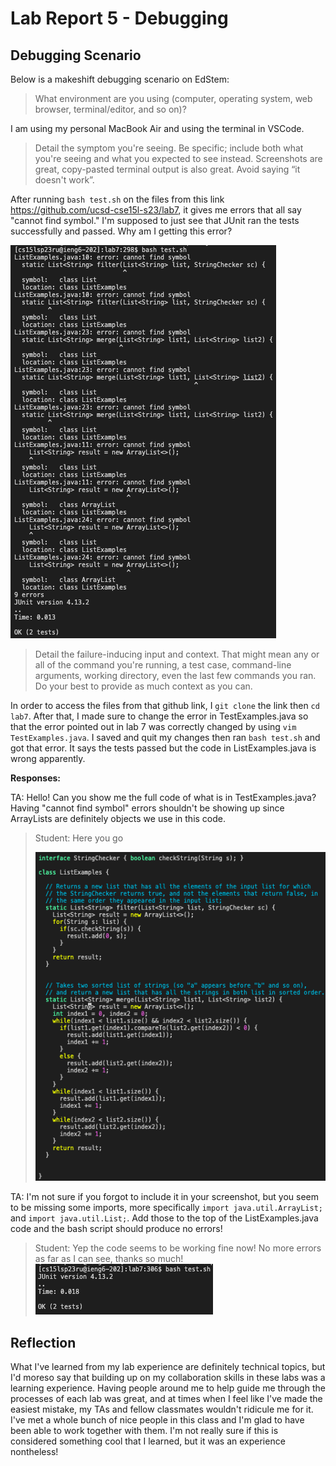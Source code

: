# Lab Report 5 - Debugging
## Debugging Scenario
Below is a makeshift debugging scenario on EdStem:

> What environment are you using (computer, operating system, web browser, terminal/editor, and so on)?

I am using my personal MacBook Air and using the terminal in VSCode.

> Detail the symptom you're seeing. Be specific; include both what you're seeing and what you expected to see instead. Screenshots are great, copy-pasted terminal output is also great. Avoid saying “it doesn't work”.

After running `bash test.sh` on the files from this link https://github.com/ucsd-cse15l-s23/lab7, it gives me errors that all say "cannot find symbol." I'm supposed to just see that JUnit ran the tests successfully and passed. Why am I getting this error?

![Image](Lab5_Pics/terminal_error.png)

> Detail the failure-inducing input and context. That might mean any or all of the command you're running, a test case, command-line arguments, working directory, even the last few commands you ran. Do your best to provide as much context as you can.

In order to access the files from that github link, I `git clone` the link then `cd lab7`. After that, I made sure to change the error in TestExamples.java so that the error pointed out in lab 7 was correctly changed by using `vim TestExamples.java`. I saved and quit my changes then ran `bash test.sh` and got that error. It says the tests passed but the code in ListExamples.java is wrong apparently.

**Responses:**

TA: Hello! Can you show me the full code of what is in TestExamples.java? Having "cannot find symbol" errors shouldn't be showing up since ArrayLists are definitely objects we use in this code.

> Student: Here you go
> 
> ![Image](Lab5_Pics/ListExamples_errors.png)

TA: I'm not sure if you forgot to include it in your screenshot, but you seem to be missing some imports, more specifically `import java.util.ArrayList;` and `import java.util.List;`. Add those to the top of the ListExamples.java code and the bash script should produce no errors!

> Student: Yep the code seems to be working fine now! No more errors as far as I can see, thanks so much!
> ![Image](Lab5_Pics/terminal_fixed.png)

## Reflection
What I've learned from my lab experience are definitely technical topics, but I'd moreso say that building up on my collaboration skills in these labs was a learning experience. Having people around me to help guide me through the processes of each lab was great, and at times when I feel like I've made the easiest mistake, my TAs and fellow classmates wouldn't ridicule me for it. I've met a whole bunch of nice people in this class and I'm glad to have been able to work together with them. I'm not really sure if this is considered something cool that I learned, but it was an experience nontheless!

